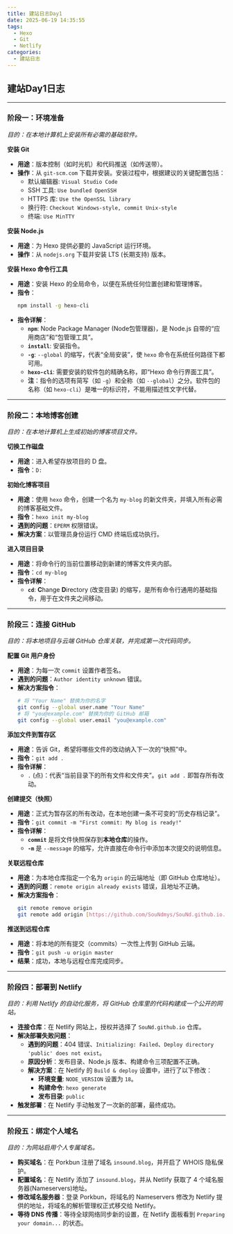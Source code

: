 ```yaml
---
title: 建站日志Day1
date: 2025-06-19 14:35:55
tags:
  - Hexo
  - Git
  - Netlify
categories:
  - 建站日志
---
```


## 建站Day1日志

<!-- toc -->
---

### **阶段一：环境准备**

*目的：在本地计算机上安装所有必需的基础软件。*

**安装 Git**
- **用途**：版本控制（如时光机）和代码推送（如传送带）。
- **操作**：从 `git-scm.com` 下载并安装。安装过程中，根据建议的关键配置包括：
    - 默认编辑器: `Visual Studio Code`
    - SSH 工具: `Use bundled OpenSSH`
    - HTTPS 库: `Use the OpenSSL library`
    - 换行符: `Checkout Windows-style, commit Unix-style`
    - 终端: `Use MinTTY`

**安装 Node.js**
- **用途**：为 Hexo 提供必要的 JavaScript 运行环境。
- **操作**：从 `nodejs.org` 下载并安装 LTS (长期支持) 版本。

**安装 Hexo 命令行工具**
- **用途**：安装 Hexo 的全局命令，以便在系统任何位置创建和管理博客。
- **指令**：
    ```bash
    npm install -g hexo-cli
    ```
- **指令详解**：
    - **`npm`**: Node Package Manager (Node包管理器)，是 Node.js 自带的“应用商店”和“包管理工具”。
    - **`install`**: 安装指令。
    - **`-g`**: `--global` 的缩写，代表“全局安装”，使 `hexo` 命令在系统任何路径下都可用。
    - **`hexo-cli`**: 需要安装的软件包的精确名称，即“Hexo 命令行界面工具”。
    - **注**：指令的选项有简写（如 `-g`）和全称（如 `--global`）之分。软件包的名称（如 `hexo-cli`）是唯一的标识符，不能用描述性文字代替。

---

### **阶段二：本地博客创建**

*目的：在本地计算机上生成初始的博客项目文件。*

**切换工作磁盘**
- **用途**：进入希望存放项目的 D 盘。
- **指令**：`D:`

**初始化博客项目**
- **用途**：使用 `hexo` 命令，创建一个名为 `my-blog` 的新文件夹，并填入所有必需的博客基础文件。
- **指令**：`hexo init my-blog`
- **遇到的问题**：`EPERM` 权限错误。
- **解决方案**：以管理员身份运行 CMD 终端后成功执行。

**进入项目目录**
- **用途**：将命令行的当前位置移动到新建的博客文件夹内部。
- **指令**：`cd my-blog`
- **指令详解**：
    - **`cd`**: **C**hange **D**irectory (改变目录) 的缩写，是所有命令行通用的基础指令，用于在文件夹之间移动。

---

### **阶段三：连接 GitHub**

*目的：将本地项目与云端 GitHub 仓库关联，并完成第一次代码同步。*

**配置 Git 用户身份**
- **用途**：为每一次 `commit` 设置作者签名。
- **遇到的问题**：`Author identity unknown` 错误。
- **解决方案指令**：
    ```bash
    # 将 "Your Name" 替换为你的名字
    git config --global user.name "Your Name"
    # 将 "you@example.com" 替换为你的 GitHub 邮箱
    git config --global user.email "you@example.com"
    ```

**添加文件到暂存区**
- **用途**：告诉 Git，希望将哪些文件的改动纳入下一次的“快照”中。
- **指令**：`git add .`
- **指令详解**：
    - `.` (点)：代表“当前目录下的所有文件和文件夹”。`git add .` 即暂存所有改动。

**创建提交（快照）**
- **用途**：正式为暂存区的所有改动，在本地创建一条不可变的“历史存档记录”。
- **指令**：`git commit -m "First commit: My blog is ready!"`
- **指令详解**：
    - **`commit`** 是将文件快照保存到**本地仓库**的操作。
    - **`-m`** 是 `--message` 的缩写，允许直接在命令行中添加本次提交的说明信息。

**关联远程仓库**
- **用途**：为本地仓库指定一个名为 `origin` 的云端地址（即 GitHub 仓库地址）。
- **遇到的问题**：`remote origin already exists` 错误，且地址不正确。
- **解决方案指令**：
    ```bash
    git remote remove origin
    git remote add origin [https://github.com/SouNdmys/SouNd.github.io.git](https://github.com/SouNdmys/SouNd.github.io.git)
    ```

**推送到远程仓库**
- **用途**：将本地的所有提交（commits）一次性上传到 GitHub 云端。
- **指令**：`git push -u origin master`
- **结果**：成功，本地与远程仓库完成同步。

---

### **阶段四：部署到 Netlify**

*目的：利用 Netlify 的自动化服务，将 GitHub 仓库里的代码构建成一个公开的网站。*

- **连接仓库**：在 Netlify 网站上，授权并选择了 `SouNd.github.io` 仓库。
- **解决部署失败问题**：
    - **遇到的问题**：404 错误、`Initializing: Failed`、`Deploy directory 'public' does not exist`。
    - **原因分析**：发布目录、Node.js 版本、构建命令三项配置不正确。
    - **解决方案**：在 Netlify 的 `Build & deploy` 设置中，进行了以下修改：
        - **环境变量**: `NODE_VERSION` 设置为 `18`。
        - **构建命令**: `hexo generate`
        - **发布目录**: `public`
- **触发部署**：在 Netlify 手动触发了一次新的部署，最终成功。

---

### **阶段五：绑定个人域名**

*目的：为网站启用个人专属域名。*

- **购买域名**：在 Porkbun 注册了域名 `insound.blog`，并开启了 WHOIS 隐私保护。
- **配置域名**：在 Netlify 添加了 `insound.blog`，并从 Netlify 获取了 4 个域名服务器(Nameservers)地址。
- **修改域名服务器**：登录 Porkbun，将域名的 Nameservers 修改为 Netlify 提供的地址，将域名的解析管理权正式移交给 Netlify。
- **等待 DNS 传播**：等待全球网络同步新的设置，在 Netlify 面板看到 `Preparing your domain...` 的状态。